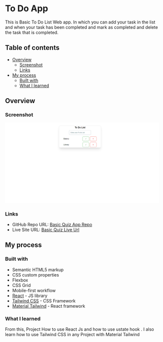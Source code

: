# To Do App

This is Basic To Do List Web app. In which you can add your task in the list and when your task has been completed and mark as completed and delete the task that is completed.

## Table of contents

- [Overview](#overview)
  - [Screenshot](#screenshot)
  - [Links](#links)
- [My process](#my-process)
  - [Built with](#built-with)
  - [What I learned](#what-i-learned)

## Overview

### Screenshot

![Desktop Screen](./public/to-do-app-design.png)

### Links

- GitHub Repo URL: [Basic Quiz App Repo](https://github.com/faisgit/React-Projects/tree/main/to-do-app)
- Live Site URL: [Basic Quiz Live Url](https://react-projects-pdor.vercel.app/)

## My process

### Built with

- Semantic HTML5 markup
- CSS custom properties
- Flexbox
- CSS Grid
- Mobile-first workflow
- [React](https://react.dev/) - JS library
- [Tailwind CSS](https://tailwindcss.com/) - CSS Framework
- [Material Tailwind](https://www.material-tailwind.com/) - React framework

### What I learned

From this, Project How to use React Js and how to use ustate hook . I also learn how to use Tailwind CSS in any Project with Material Tailwind
